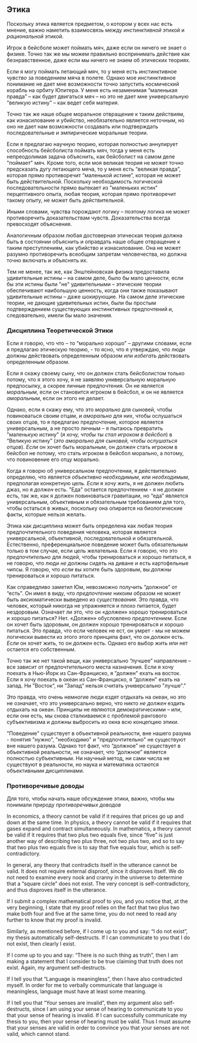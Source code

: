 ﻿## Этика 
  

Поскольку этика является предметом, о котором у всех нас есть мнение, важно наметить взаимосвязь между *инстинктивной* этикой и *рациональной* этикой.

Игрок в бейсболе может поймать мяч, даже если он ничего не знает о физике. Точно так же мы можем правильно воспринимать действие как безнравственное, даже если мы ничего не знаем об этических теориях.  

Если я могу поймать летающий мяч, то у меня есть инстинктивное *чувство* за поведением мяча в полете. Однако мое инстинктивное понимание не дает мне возможности точно запустить космический корабль на орбиту Юпитера. У меня есть незаменимая “маленькая правда” – как будет двигаться мяч – но это не дает мне универсальную “великую истину” – как ведет себя материя.  

Точно так же наше общее моральное отвращение к таким действиям, как изнасилование и убийство, необязательно является неточным, но оно не дает нам возможности создавать или подтверждать последовательные и эмпирические моральные теории.  

Если я предлагаю научную теорию, которая полностью аннулирует способность бейсболиста поймать мяч, тогда у меня есть непреодолимая задача объяснить, как бейсболист на самом деле "поймает" мяч. Кроме того, если моя великая теория не может точно предсказать дугу летающего мяча, то у меня есть “великая правда”, которая прямо противоречит “маленькой истине”, которая не может быть действительной. Поскольку необходимость логической последовательности прямо вытекает из "маленьких истин" перцептивного опыта, любая теория, которая прямо противоречит такому опыту, не может быть действительной.  

Иными словами, чувства порождают логику – поэтому логика не может противоречить доказательствам чувств. Доказательства всегда превосходят объяснения.  

Аналогичным образом любая достоверная этическая теория должна быть в состоянии объяснить и оправдать наше общее отвращение к таким преступлениям, как убийство и изнасилование. Она не может разумно противоречить всеобщим запретам человечества, но должна точно включать и объяснять их.  

Тем не менее, так же, как Энштейновская физика предоставила удивительные истины – на самом деле, было бы мало ценности, если бы эти истины были "не" удивительными – этические теории обеспечивают наибольшую ценность, когда они также показывают удивительные истины – даже шокирующие. На самом деле этические теории, не дающие удивительных истин, были бы простым подтверждением существующих инстинктивных предпочтений и, следовательно, имели бы мало значения.  

### Дисциплина Теоретической Этики  

Если я говорю, что что – то “морально хорошо” – другими словами, если я предлагаю этическую теорию, - то ясно, что я утверждаю, что люди *должны* действовать определенным образом или *избегать* действовать определенным образом.  

Если я скажу своему сыну, что он *должен* стать бейсболистом только потому, что я этого хочу, я не заявляю универсальную моральную предпосылку, а скорее личные предпочтения. Он не является *моральным*, если он становится игроком в бейсбол, и он не является *аморальным*, если он этого не делает.  

Однако, если я скажу ему, что это *морально* для сыновей, чтобы повиноваться своим отцам, и *аморально* для них, чтобы ослушаться своих отцов, то я предлагаю предпочтение, которое является универсальным, а не просто личным – я пытаюсь превратить "маленькую истину" (*я хочу, чтобы ты стал игроком в бейсбол*) в “Великую истину” (*это аморально для сыновей, чтобы ослушаться отцов*). *Если* он хочет быть моральным, он *должен* стать игроком в бейсбол не потому, что стать игроком в бейсбол морально, а потому, что повиновение его отцу морально.  

Когда я говорю об универсальном предпочтении, я действительно определяю, что является *объективно необходимым*, или *необходимым*, предполагая конкретную цель. *Если* я хочу жить, я не должен любить джаз, но я *должен* есть. "Еда" остается предпочтением - я не *должен* есть, так же, как я должен повиноваться гравитации, но “еда” является универсальным, объективным и обязательным требованием для того, чтобы остаться в живых, поскольку она опирается на биологические факты, которые нельзя желать.  

Этика как дисциплина может быть определена как любая теория предпочтительного поведения человека, которая является универсальной, объективной, последовательной и обязательной. Естественно, преференциальное поведение может быть обязательным только в том случае, если цель желательна. Если я говорю, что это *предпочтительно* для людей, чтобы тренироваться и хорошо питаться, я не говорю, что люди *не должны* сидеть на диване и есть картофельные чипсы. Я говорю, что *если* вы хотите быть здоровым, вы *должны* тренироваться и хорошо питаться.  

Как справедливо заметил Юм, невозможно получить “должное” от “есть". Он имел в виду, что *предпочтение* никоим образом не может быть аксиоматически выведено из *существования*. Это правда, что человек, который никогда не упражняется и плохо питается, будет нездоровым. Означает ли это, что он «должен» хорошо тренироваться и хорошо питаться? Нет. «Должен» обусловлено *предпочтением*. Если он хочет быть здоровым, он *должен* хорошо тренироваться и хорошо питаться. Это правда, что если человек не ест, он умрет - мы не можем логически вывести из этого этого принципа факт, что он *должен* есть. *Если* он хочет жить, то он *должен* есть. Однако его выбор жить или нет остается его собственным.  

Точно так же нет такой вещи, как универсально “лучшее” направление – все зависит от предпочтительного места назначения. Если я хочу поехать в Нью-Йорк из Сан-Франциско, я ”должен" ехать на восток. Если я хочу поехать в океан из Сан-Франциско, я ”должен" ехать на запад. Ни ”Восток“, ни ”Запад“ нельзя считать универсально "лучше"." 

Это правда, что очень немногие люди ездят отдыхать на океан, но это не означает, что это универсально верно, что никто *не должен* ездить отдыхать на океан. Принципы не являются демократическими – или, если они есть, мы снова сталкиваемся с проблемой рангового субъективизма и должны выбросить из окна всю концепцию этики.  

"Поведение" существует в объективной реальности, вне нашего разума - понятия "нужно", "необходимо" и "предпочтительно" не существуют вне нашего разума. Однако тот факт, что “должное” не существует в объективной реальности, не означает, что “должное” является полностью субъективным. Ни научный метод, ни сами числа не существуют в реальности, но наука и математика остаются объективными дисциплинами.  

### Противоречивые доводы  

Для того, чтобы начать наше обсуждение этики, важно, чтобы мы понимали природу *противоречивых доводов*  

In economics, a theory cannot be valid if it requires that prices go up and down at the same time. In physics, a theory cannot be valid if it requires that gases expand and contract simultaneously. In mathematics, a theory cannot be valid if it requires that two plus two equals five, since “five” is just another way of describing two plus three, not two plus two, and so to say that two plus two equals five is to say that five equals four, which is self-contradictory.

In general, any theory that contradicts itself in the utterance cannot be valid. It does not require external disproof, since it disproves itself. We do not need to examine every nook and cranny in the universe to determine that a “square circle” does not exist. The very concept is self-contradictory, and thus disproves itself in the utterance.

If I submit a complex mathematical proof to you, and you notice that, at the very beginning, I state that my proof relies on the fact that two plus two make both four and five at the same time, you do not need to read any further to know that my proof is invalid.

Similarly, as mentioned before, if I come up to you and say: “I do not exist”, my thesis automatically self-destructs. If I can communicate to you that I do not exist, then clearly I exist.

If I come up to you and say: “There is no such thing as truth”, then I am making a statement that I consider to be true claiming that truth does not exist. Again, my argument self-destructs.

If I tell you that “Language is meaningless”, then I have also contradicted myself. In order for me to verbally communicate that language is meaningless, language must have at least some meaning.

If I tell you that “Your senses are invalid”, then my argument also self-destructs, since I am using your sense of hearing to communicate to you that your sense of hearing is invalid. If I can successfully communicate my thesis to you, then your sense of hearing must be valid. Thus I must assume that your senses are valid in order to convince you that your senses are not valid, which cannot stand.
